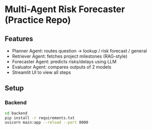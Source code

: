 # Multi-Agent Risk Forecaster (Practice Repo)

## Features

- Planner Agent: routes question → lookup / risk forecast / general
- Retriever Agent: fetches project milestones (RAG-style)
- Forecaster Agent: predicts risks/delays using LLM
- Evaluator Agent: compares outputs of 2 models
- Streamlit UI to view all steps

## Setup

### Backend

```bash
cd backend
pip install -r requirements.txt
uvicorn main:app --reload --port 8000
```
